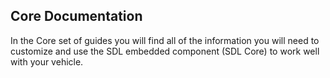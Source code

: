 ## Core Documentation

In the Core set of guides you will find all of the information you will need to customize and use the SDL embedded component (SDL Core) to work well with your vehicle.